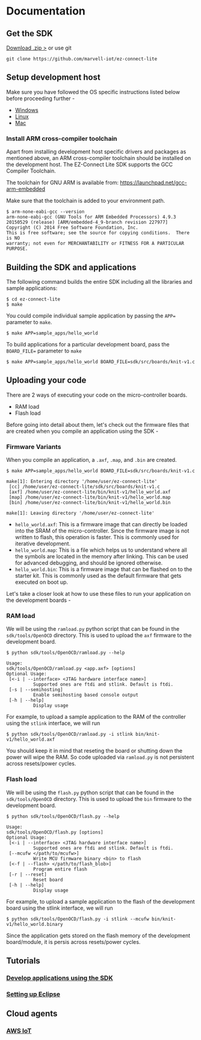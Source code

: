 # Documentation


## Get the SDK

 [ Download .zip >][download] or use git

    git clone https://github.com/marvell-iot/ez-connect-lite


[download]: https://github.com/marvell-iot/ez-connect-lite/archive/master.zip

## Setup development host

Make sure you have followed the OS specific instructions listed below before proceeding further - 

- [Windows](./windows-host-setup/)
- [Linux](./linux-host-setup/)
- [Mac](./mac-host-setup/)

### Install ARM cross-compiler toolchain

Apart from installing development host specific drivers and packages as mentioned above, an ARM cross-compiler toolchain should be installed on the development host. The EZ-Connect Lite SDK supports the GCC Compiler Toolchain.

The toolchain for GNU ARM is available from: https://launchpad.net/gcc-arm-embedded

Make sure that the toolchain is added to your environment path.

```
$ arm-none-eabi-gcc --version
arm-none-eabi-gcc (GNU Tools for ARM Embedded Processors) 4.9.3 20150529 (release) [ARM/embedded-4_9-branch revision 227977]
Copyright (C) 2014 Free Software Foundation, Inc.
This is free software; see the source for copying conditions.  There is NO
warranty; not even for MERCHANTABILITY or FITNESS FOR A PARTICULAR PURPOSE.

```

## Building the SDK and applications

The following command builds the entire SDK including all the libraries and sample applications:

```
$ cd ez-connect-lite
$ make
```

You could compile individual sample application by passing the ```APP=``` parameter to ```make```.

```
$ make APP=sample_apps/hello_world
```

To build applications for a particular development board, pass the ```BOARD_FILE=``` parameter to ```make```

```
$ make APP=sample_apps/hello_world BOARD_FILE=sdk/src/boards/knit-v1.c
```


## Uploading your code

There are 2 ways of executing your code on the micro-controller boards.

- RAM load
- Flash load

Before going into detail about them, let's check out the firmware files that are created when you compile an application using the SDK -

### Firmware Variants


When you compile an application, a `.axf`, `.map`, and `.bin` are created.

```
$ make APP=sample_apps/hello_world BOARD_FILE=sdk/src/boards/knit-v1.c  

make[1]: Entering directory '/home/user/ez-connect-lite'
 [cc] /home/user/ez-connect-lite/sdk/src/boards/knit-v1.c
 [axf] /home/user/ez-connect-lite/bin/knit-v1/hello_world.axf
 [map] /home/user/ez-connect-lite/bin/knit-v1/hello_world.map
 [bin] /home/user/ez-connect-lite/bin/knit-v1/hello_world.bin

make[1]: Leaving directory '/home/user/ez-connect-lite'

```

- `hello_world.axf`: This is a firmware image that can directly be loaded into the SRAM of the micro-controller. Since the firmware image is not written to flash, this operation is faster. This is commonly used for iterative development.
- `hello_world.map`: This is a file which helps us to understand where all the symbols are located in the memory after linking. This can be used for advanced debugging, and should be ignored otherwise.
- `hello_world.bin`: This is a firmware image that can be flashed on to the starter kit. This is commonly used as the default firmware that gets executed on boot up.


Let's take a closer look at how to use these files to run your application on the development boards -

### RAM load

We will be using the `ramload.py` python script that can be found in the `sdk/tools/OpenOCD` directory. This is used to upload the `axf` firmware to the development board.

```
$ python sdk/tools/OpenOCD/ramload.py --help

Usage:
sdk/tools/OpenOCD/ramload.py <app.axf> [options]
Optional Usage:
 [<-i | --interface> <JTAG hardware interface name>]
          Supported ones are ftdi and stlink. Default is ftdi.
 [-s | --semihosting]
          Enable semihosting based console output
 [-h | --help]
          Display usage

```

For example, to upload a sample application to the RAM of the controller using the `stlink` interface, we will run

```
$ python sdk/tools/OpenOCD/ramload.py -i stlink bin/knit-v1/hello_world.axf
```

You should keep it in mind that reseting the board or shutting down the power will wipe the RAM. So code uploaded via `ramload.py` is not persistent across resets/power cycles.

### Flash load

We will be using the `flash.py` python script that can be found in the `sdk/tools/OpenOCD` directory. This is used to upload the `bin` firmware to the development board.

```
$ python sdk/tools/OpenOCD/flash.py --help

Usage:
sdk/tools/OpenOCD/flash.py [options]
Optional Usage:
 [<-i | --interface> <JTAG hardware interface name>]
          Supported ones are ftdi and stlink. Default is ftdi.
 [--mcufw </path/to/mcufw>]
          Write MCU firmware binary <bin> to flash
 [<-f | --flash> </path/to/flash_blob>]
          Program entire flash
 [-r | --reset]
          Reset board
 [-h | --help]
          Display usage
```

For example, to upload a sample application to the flash of the development board using the stlink interface, we will run

```
$ python sdk/tools/OpenOCD/flash.py -i stlink --mcufw bin/knit-v1/hello_world.binary
```

Since the application gets stored on the flash memory of the development board/module, it is persis across resets/power cycles.


## Tutorials

### [Develop applications using the SDK](./developing-with-the-sdk/)
### [Setting up Eclipse](./eclipse/)


## Cloud agents

### [AWS IoT](./aws-iot/)
